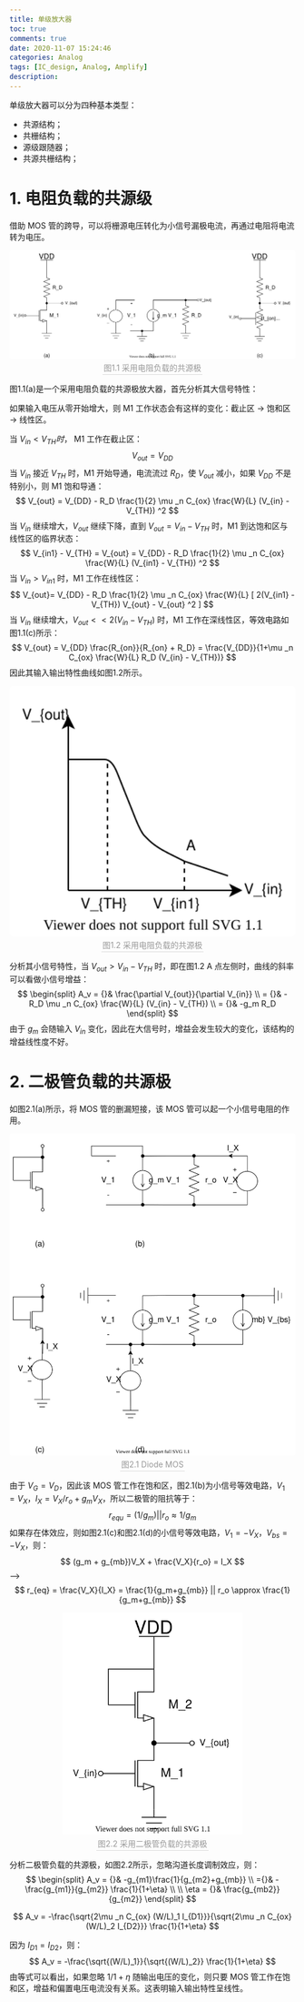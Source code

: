 ```yaml
---
title: 单级放大器
toc: true
comments: true
date: 2020-11-07 15:24:46
categories: Analog
tags: [IC_design, Analog, Amplify]
description:
---
```


单级放大器可以分为四种基本类型：

- 共源结构；
- 共栅结构；
- 源级跟随器；
- 共源共栅结构；

<!--more-->

# 1. 电阻负载的共源级

借助 MOS 管的跨导，可以将栅源电压转化为小信号漏极电流，再通过电阻将电流转为电压。

<center>
    <img style="zoom:67%; border-radius: 0.3125em; margin: auto;" 
    src="single-stage-amplify/amplify.drawio.svg">
    <br>
    <div style="color:orange; border-bottom: 1px solid #d9d9d9;
    display: inline-block;
    color: #999;
    padding: 2px;">图1.1 采用电阻负载的共源极</div>
</center>


图1.1(a)是一个采用电阻负载的共源极放大器，首先分析其大信号特性：

如果输入电压从零开始增大，则 M1 工作状态会有这样的变化：截止区 -> 饱和区 -> 线性区。

当 $V_{in} < V_{TH} 时，$ M1 工作在截止区：
$$
V_{out} = V_{DD}
$$
当 $V_{in}$ 接近 $V_{TH}$ 时，M1 开始导通，电流流过 $R_D$，使 $V_{out}$ 减小，如果 $V_{DD}$ 不是特别小，则 M1 饱和导通：
$$
V_{out} = V_{DD} - R_D \frac{1}{2} \mu _n C_{ox} \frac{W}{L} (V_{in} - V_{TH}) ^2
$$
当 $V_{in}$ 继续增大，$V_{out}$ 继续下降，直到 $V_{out} = V_{in} - V_{TH}$ 时，M1 到达饱和区与线性区的临界状态：
$$
V_{in1} - V_{TH} = V_{out} = V_{DD} - R_D \frac{1}{2} \mu _n C_{ox} \frac{W}{L} (V_{in1} - V_{TH}) ^2
$$
当 $V_{in} > V_{in1}$ 时，M1 工作在线性区：
$$
V_{out}= V_{DD} - R_D \frac{1}{2} \mu _n C_{ox} \frac{W}{L} [ 2(V_{in1} - V_{TH}) V_{out} - V_{out} ^2 ]
$$
当 $V_{in}$ 继续增大，$V_{out} << 2(V_{in} - V_{TH})$ 时，M1 工作在深线性区，等效电路如图1.1(c)所示：
$$
V_{out} = V_{DD} \frac{R_{on}}{R_{on} + R_D} = \frac{V_{DD}}{1+\mu _n C_{ox} \frac{W}{L} R_D (V_{in} - V_{TH})}
$$
因此其输入输出特性曲线如图1.2所示。

<center>
    <img style="zoom:133%; border-radius: 0.3125em; margin: auto;" 
    src="single-stage-amplify/in_out.drawio.svg">
    <br>
    <div style="color:orange; border-bottom: 1px solid #d9d9d9;
    display: inline-block;
    color: #999;
    padding: 2px;">图1.2 采用电阻负载的共源极</div>
</center>


分析其小信号特性，当 $V_{out} > V_{in} - V_{TH}$ 时，即在图1.2 A 点左侧时，曲线的斜率可以看做小信号增益：
$$
\begin{split}
A_v = {}& \frac{\partial V_{out}}{\partial V_{in}} \\
= {}& - R_D \mu _n C_{ox} \frac{W}{L} (V_{in} - V_{TH}) \\
= {}& -g_m R_D
\end{split}
$$
由于 $g_m$ 会随输入 $V_{in}$ 变化，因此在大信号时，增益会发生较大的变化，该结构的增益线性度不好。

# 2. 二极管负载的共源极

如图2.1(a)所示，将 MOS 管的删漏短接，该 MOS 管可以起一个小信号电阻的作用。

<center>
    <img style="zoom:67%; border-radius: 0.3125em; margin: auto;" 
    src="single-stage-amplify/diode_MOS.drawio.svg">
    <br>
    <div style="color:orange; border-bottom: 1px solid #d9d9d9;
    display: inline-block;
    color: #999;
    padding: 2px;">图2.1 Diode MOS</div>
</center>


由于 $V_G = V_D$，因此该 MOS 管工作在饱和区，图2.1(b)为小信号等效电路，$V_1 = V_X$，$I_X = V_X/r_o + g_m V_X$，所以二极管的阻抗等于：
$$
r_{equ} = (1/g_m) || r_o \approx 1/g_m
$$
如果存在体效应，则如图2.1(c)和图2.1(d)的小信号等效电路，$V_1 = -V_X$，$V_{bs} = -V_X$，则：
$$
(g_m + g_{mb})V_X + \frac{V_X}{r_o} = I_X
$$
—>
$$
r_{eq} = \frac{V_X}{I_X} = \frac{1}{g_m+g_{mb}} || r_o \approx \frac{1}{g_m+g_{mb}}
$$

<center>
    <img style="zoom:67%; border-radius: 0.3125em; margin: auto;" 
    src="single-stage-amplify/amplify_mos.drawio.svg">
    <br>
    <div style="color:orange; border-bottom: 1px solid #d9d9d9;
    display: inline-block;
    color: #999;
    padding: 2px;">图2.2 采用二极管负载的共源极</div>
</center>


分析二极管负载的共源极，如图2.2所示，忽略沟道长度调制效应，则：
$$
\begin{split}
A_v = {}& -g_{m1}\frac{1}{g_{m2}+g_{mb}} \\
={}& -\frac{g_{m1}}{g_{m2}} \frac{1}{1+\eta} \\
\\
\eta = {}& \frac{g_{mb2}}{g_{m2}}
\end{split}
$$

$$
A_v = -\frac{\sqrt{2\mu _n C_{ox} (W/L)_1 I_{D1}}}{\sqrt{2\mu _n C_{ox} (W/L)_2 I_{D2}}} \frac{1}{1+\eta}
$$

因为 $I_{D1} = I_{D2}$，则：
$$
A_v = -\frac{\sqrt{(W/L)_1}}{\sqrt{(W/L)_2}} \frac{1}{1+\eta}
$$
由等式可以看出，如果忽略 $1/{1+\eta}$ 随输出电压的变化，则只要 MOS 管工作在饱和区，增益和偏置电压电流没有关系。这表明输入输出特性呈线性。